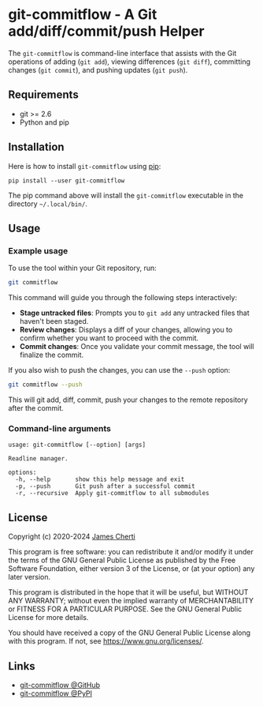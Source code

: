 # git-commitflow - A Git add/diff/commit/push Helper

The `git-commitflow` is command-line interface that assists with the Git operations of adding (`git add`), viewing differences (`git diff`), committing changes (`git commit`), and pushing updates (`git push`).

## Requirements

- git >= 2.6
- Python and pip

## Installation

Here is how to install `git-commitflow` using [pip](https://pypi.org/project/pip/):
```
pip install --user git-commitflow
```

The pip command above will install the `git-commitflow` executable in the directory `~/.local/bin/`.

## Usage

### Example usage

To use the tool within your Git repository, run:

```bash
git commitflow
```

This command will guide you through the following steps interactively:

- **Stage untracked files**: Prompts you to `git add` any untracked files that haven't been staged.
- **Review changes**: Displays a diff of your changes, allowing you to confirm whether you want to proceed with the commit.
- **Commit changes**: Once you validate your commit message, the tool will finalize the commit.

If you also wish to push the changes, you can use the `--push` option:

```bash
git commitflow --push
```

This will git add, diff, commit, push your changes to the remote repository after the commit.

### Command-line arguments

```
usage: git-commitflow [--option] [args]

Readline manager.

options:
  -h, --help       show this help message and exit
  -p, --push       Git push after a successful commit
  -r, --recursive  Apply git-commitflow to all submodules
```

## License

Copyright (c) 2020-2024 [James Cherti](https://www.jamescherti.com)

This program is free software: you can redistribute it and/or modify it under the terms of the GNU General Public License as published by the Free Software Foundation, either version 3 of the License, or (at your option) any later version.

This program is distributed in the hope that it will be useful, but WITHOUT ANY WARRANTY; without even the implied warranty of MERCHANTABILITY or FITNESS FOR A PARTICULAR PURPOSE. See the GNU General Public License for more details.

You should have received a copy of the GNU General Public License along with this program. If not, see <https://www.gnu.org/licenses/>.

## Links

- [git-commitflow @GitHub](https://github.com/jamescherti/git-commitflow)
- [git-commitflow @PyPI](https://pypi.org/project/git-commitflow/)
